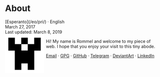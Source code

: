 About
=====

<div class="center">[Esperanto](/eo/pri/) · English</div>
<div class="center">March 27, 2017</div>
<div class="center">Last updated: March 8, 2019</div>

<img style="margin-right: 0.5em; margin-bottom: 0.5em;" src="/bil/identicon.png" alt="identicon.png" title="Ve!" align="left" />

Hi! My name is Rommel and welcome to my piece of web. I hope that you enjoy your visit to this tiny abode.

[Email](mailto:ebzzry@ebzzry.io) · [GPG](/dat/ebzzry.pub.asc) · [GitHub](https://github.com/ebzzry) · [Telegram](https://t.me/ebzzry) · [DeviantArt](https://ebzzry.deviantart.com) · [LinkedIn](https://linkedin.com/in/ebzzry)
